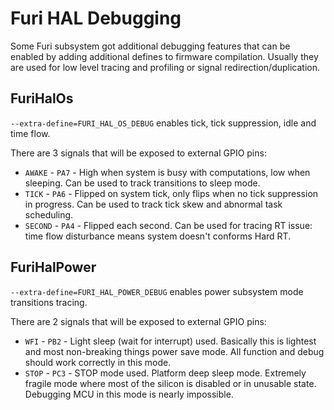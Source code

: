 # Furi HAL Debugging

Some Furi subsystem got additional debugging features that can be enabled by adding additional defines to firmware compilation.
Usually they are used for low level tracing and profiling or signal redirection/duplication.


## FuriHalOs

`--extra-define=FURI_HAL_OS_DEBUG` enables tick, tick suppression, idle and time flow.

There are 3 signals that will be exposed to external GPIO pins:

- `AWAKE`   - `PA7` - High when system is busy with computations, low when sleeping. Can be used to track transitions to sleep mode.
- `TICK`    - `PA6` - Flipped on system tick, only flips when no tick suppression in progress. Can be used to track tick skew and abnormal task scheduling.
- `SECOND`  - `PA4` - Flipped each second. Can be used for tracing RT issue: time flow disturbance means system doesn't conforms Hard RT.



## FuriHalPower

`--extra-define=FURI_HAL_POWER_DEBUG` enables power subsystem mode transitions tracing.

There are 2 signals that will be exposed to external GPIO pins:

- `WFI`     - `PB2` - Light sleep (wait for interrupt) used. Basically this is lightest and most non-breaking things power save mode. All function and debug should work correctly in this mode.
- `STOP`    - `PC3` - STOP mode used. Platform deep sleep mode. Extremely fragile mode where most of the silicon is disabled or in unusable state. Debugging MCU in this mode is nearly impossible.